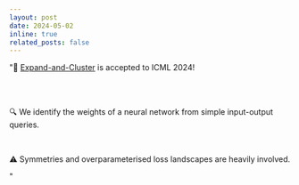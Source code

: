 ```yaml
---
layout: post
date: 2024-05-02 
inline: true
related_posts: false
---
```


"📝 <a href='https://openreview.net/pdf?id=3MIuPRJYwf'>Expand-and-Cluster</a> is accepted to ICML 2024! 

<br> <br>

🔍 We identify the weights of a neural network from simple input-output queries. 

<br>

⚠️ Symmetries and overparameterised loss landscapes are heavily involved.

"